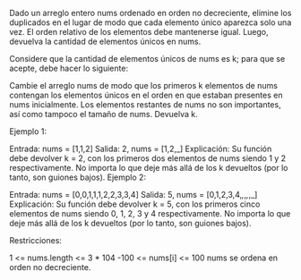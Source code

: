 Dado un arreglo entero nums ordenado en orden no decreciente, elimine los duplicados en el lugar de modo que cada elemento único aparezca solo una vez. El orden relativo de los elementos debe mantenerse igual. Luego, devuelva la cantidad de elementos únicos en nums.

Considere que la cantidad de elementos únicos de nums es k; para que se acepte, debe hacer lo siguiente:

Cambie el arreglo nums de modo que los primeros k elementos de nums contengan los elementos únicos en el orden en que estaban presentes en nums inicialmente. Los elementos restantes de nums no son importantes, así como tampoco el tamaño de nums.
Devuelva k.

Ejemplo 1:

Entrada: nums = [1,1,2]
Salida: 2, nums = [1,2,_]
Explicación: Su función debe devolver k = 2, con los primeros dos elementos de nums siendo 1 y 2 respectivamente.
No importa lo que deje más allá de los k devueltos (por lo tanto, son guiones bajos).
Ejemplo 2:

Entrada: nums = [0,0,1,1,1,2,2,3,3,4]
Salida: 5, nums = [0,1,2,3,4,_,_,_,_,_]
Explicación: Su función debe devolver k = 5, con los primeros cinco elementos de nums siendo 0, 1, 2, 3 y 4 respectivamente.
No importa lo que deje más allá de los k devueltos (por lo tanto, son guiones bajos).

Restricciones:

1 <= nums.length <= 3 * 104
-100 <= nums[i] <= 100
nums se ordena en orden no decreciente.